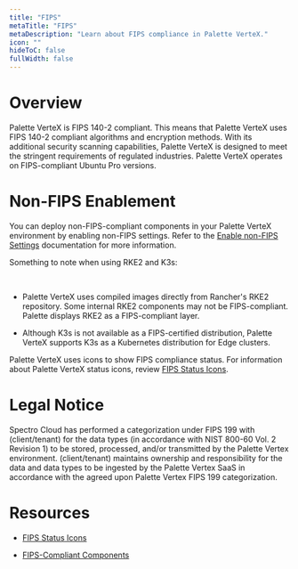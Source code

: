 ```yaml
---
title: "FIPS"
metaTitle: "FIPS"
metaDescription: "Learn about FIPS compliance in Palette VerteX."
icon: ""
hideToC: false
fullWidth: false
---
```


# Overview

Palette VerteX is FIPS 140-2 compliant. This means that Palette VerteX uses FIPS 140-2 compliant algorithms and encryption methods. With its additional security scanning capabilities, Palette VerteX is designed to meet the stringent requirements of regulated industries. Palette VerteX operates on FIPS-compliant Ubuntu Pro versions.


# Non-FIPS Enablement

You can deploy non-FIPS-compliant components in your Palette VerteX environment by enabling non-FIPS settings. Refer to the [Enable non-FIPS Settings](/vertex/system-management/enable-non-fips-settings) documentation for more information.

<!-- Palette VerteX consumes certain images with components that are not compiled using FIPS, and it supports a non-FIPS-certified K3s distribution as follows: -->

Something to note when using RKE2 and K3s:

<br />

- Palette VerteX uses compiled images directly from Rancher's RKE2 repository. Some internal RKE2 components may not be FIPS-compliant. Palette displays RKE2 as a FIPS-compliant layer. 


- Although K3s is not available as a FIPS-certified distribution, Palette VerteX supports K3s as a Kubernetes distribution for Edge clusters.

Palette VerteX uses icons to show FIPS compliance status. For information about Palette VerteX status icons, review [FIPS Status Icons](/vertex/fips/fips-status-icons).


# Legal Notice

Spectro Cloud has performed a categorization under FIPS 199 with (client/tenant) for the data types (in accordance with NIST 800-60 Vol. 2 Revision 1) to be stored, processed, and/or transmitted by the Palette Vertex environment. (client/tenant) maintains ownership and responsibility for the data and data types to be ingested by the Palette Vertex SaaS in accordance with the agreed upon Palette Vertex FIPS 199 categorization.


# Resources

- [FIPS Status Icons](/vertex/fips/fips-status-icons)


- [FIPS-Compliant Components](/vertex/fips/fips-compliant-components) 
